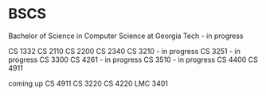 # BSCS
Bachelor of Science in Computer Science at Georgia Tech - in progress


CS 1332
CS 2110
CS 2200
CS 2340
CS 3210 - in progress
CS 3251 - in progress
CS 3300 
CS 4261 - in progress
CS 3510 - in progress
CS 4400
CS 4911

coming up 
CS 4911
CS 3220
CS 4220
LMC 3401
